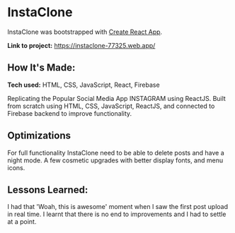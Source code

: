# InstaClone
InstaClone was bootstrapped with [Create React App](https://github.com/facebook/create-react-app).

**Link to project:** https://instaclone-77325.web.app/

<!-- ![alt tag](http://placecorgi.com/1200/650) -->

## How It's Made:

**Tech used:** HTML, CSS, JavaScript, React, Firebase

Replicating the Popular Social Media App INSTAGRAM using ReactJS. Built from scratch using HTML, CSS, JavaScript, ReactJS, and connected to Firebase backend to improve functionality.

## Optimizations

For full functionality InstaClone need to be able to delete posts and have a night mode. A few cosmetic upgrades with better display fonts, and menu icons.

## Lessons Learned:

I had that 'Woah, this is awesome' moment when I saw the first post upload in real time. I learnt that there is no end to improvements and I had to settle at a point.



